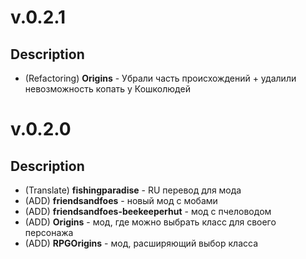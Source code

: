 # v.0.2.1

## Description
- (Refactoring) **Origins** - Убрали часть происхождений + удалили невозможность копать у Кошколюдей

# v.0.2.0

## Description
- (Translate) **fishingparadise** - RU перевод для мода
- (ADD) **friendsandfoes** - новый мод с мобами
- (ADD) **friendsandfoes-beekeeperhut** - мод с пчеловодом
- (ADD) **Origins** - мод, где можно выбрать класс для своего персонажа
- (ADD) **RPGOrigins** - мод, расширяющий выбор класса

